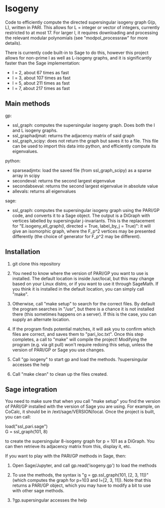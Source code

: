 # Isogeny

Code to efficiently compute the directed supersingular isogeny graph G(p, L), written in PARI. This allows for L = integer or vector of integers, currently restricted to at most 17. For larger l, it requires downloading and processing the relevant modular polynomials (see "modpol_processraw" for more details).

There is currently code built-in to Sage to do this, however this project allows for non-prime l as well as L-isogeny graphs, and it is significantly faster than the Sage implementation:
* l = 2, about 67 times as fast
* l = 3, about 107 times as fast
* l = 5, about 211 times as fast
* l = 7, about 217 times as fast

## Main methods
gp: 
* ssl_graph: computes the supersingular isogeny graph. Does both the l and L isogeny graphs.
* ssl_graphadjmat: returns the adjacency matrix of said graph
* ssl_graph_scipy: does not return the graph but saves it to a file. This file can be used to import this data into python, and efficiently compute its eigenvalues.

python:
* sparseadjmtx: load the saved file (from ssl_graph_scipy) as a sparse array in scipy
* secondeval: returns the second largest eigenvalue
* secondabseval: returns the second largest eigenvalue in absolute value
* allevals: returns all eigenvalues

sage:
* ssl_graph: computes the supersingular isogeny graph using the PARI/GP code, and converts it to a Sage object. The output is a DiGraph with vertices labelled by supersingular j-invariants. This is the replacement for "E.isogeny_ell_graph(l, directed = True, label_by_j = True)": it will give an isomorphic graph, where the F_p^2 vertices may be presented differently (the choice of generator for F_p^2 may be different).

## Installation
1. git clone this repository

2. You need to know where the version of PARI/GP you want to use is installed. The default location is inside /usr/local, but this may change based on your Linux distro, or if you want to use it through SageMath. If you think it is installed in the default location, you can simply call "make".

3. Otherwise, call "make setup" to search for the correct files. By default the program searches in "/usr", but there is a chance it is not installed there (this sometimes happens on a server). If this is the case, you can supply an alternate location.

4. If the program finds potential matches, it will ask you to confirm which files are correct, and saves them to "pari_loc.txt". Once this step completes, a call to "make" will compile the project! Modifying the program (e.g. via git pull) won't require redoing this setup, unless the version of PARI/GP or Sage you use changes.

5. Call "gp isogeny" to start gp and load the methods. ?supersingular accesses the help

6. Call "make clean" to clean up the files created.

## Sage integration
You need to make sure that when you call "make setup" you find the version of PARI/GP installed with the version of Sage you are using. For example, on CoCalc, it should be in /ext/sage/VERSION/local. Once the project is built, you can call:

load("ssl_pari.sage")\
G = ssl_graph(101, 8)

to create the supersingular 8-isogeny graph for p = 101 as a DiGraph. You can then retrieve its adjacency matrix from this, display it, etc.

If you want to play with the PARI/GP methods in Sage, then:

1. Open Sage/Jupyter, and call gp.read('isogeny.gp') to load the methods

2. To use the methods, the syntax is "g = gp.ssl_graph(101, [2, 3, 11])" (which computes the graph for p=103 and l=[2, 3, 11]). Note that this returns a PARI/GP object, which you may have to modify a bit to use with other sage methods.

3. ?gp.supersingular accesses the help
